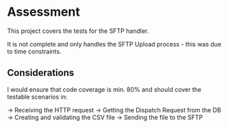 # Assessment

This project covers the tests for the SFTP handler.

It is not complete and only handles the SFTP Upload process - this was due to time constraints.

## Considerations

I would ensure that code coverage is min. 80% and should cover the testable scenarios in:

-> Receiving the HTTP request
-> Getting the Dispatch Request from the DB
-> Creating and validating the CSV file
-> Sending the file to the SFTP